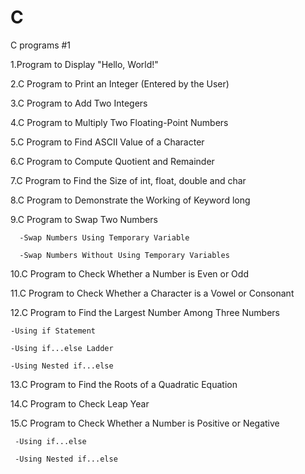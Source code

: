# C

C programs #1


1.Program to Display "Hello, World!"



2.C Program to Print an Integer (Entered by the User)



3.C Program to Add Two Integers



4.C Program to Multiply Two Floating-Point Numbers



5.C Program to Find ASCII Value of a Character



6.C Program to Compute Quotient and Remainder



7.C Program to Find the Size of int, float, double and char



8.C Program to Demonstrate the Working of Keyword long



9.C Program to Swap Two Numbers

      -Swap Numbers Using Temporary Variable
   
      -Swap Numbers Without Using Temporary Variables
   
   
   
10.C Program to Check Whether a Number is Even or Odd



11.C Program to Check Whether a Character is a Vowel or Consonant



12.C Program to Find the Largest Number Among Three Numbers

    -Using if Statement
    
    -Using if...else Ladder
    
    -Using Nested if...else
    
    
    
13.C Program to Find the Roots of a Quadratic Equation



14.C Program to Check Leap Year



15.C Program to Check Whether a Number is Positive or Negative

     -Using if...else
     
     -Using Nested if...else
